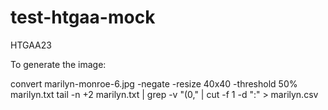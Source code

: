 # test-htgaa-mock
HTGAA23

To generate the image:

convert marilyn-monroe-6.jpg -negate -resize 40x40 -threshold 50% marilyn.txt
tail -n +2 marilyn.txt | grep -v "(0," | cut -f 1 -d ":" > marilyn.csv
